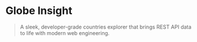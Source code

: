 # Globe Insight

> A sleek, developer-grade countries explorer that brings REST API data to life with modern web engineering.
